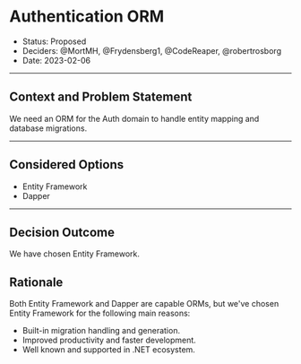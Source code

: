# Authentication ORM

* Status: Proposed
* Deciders: @MortMH, @Frydensberg1, @CodeReaper, @robertrosborg
* Date: 2023-02-06

---

## Context and Problem Statement

We need an ORM for the Auth domain to handle entity mapping and database migrations.

---

## Considered Options

* Entity Framework
* Dapper

---

## Decision Outcome

We have chosen Entity Framework.

## Rationale

Both Entity Framework and Dapper are capable ORMs, but we've chosen Entity Framework for the following main reasons:

* Built-in migration handling and generation.
* Improved productivity and faster development.
* Well known and supported in .NET ecosystem.
